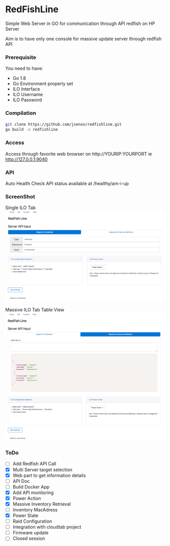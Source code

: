 # RedFishLine

Simple Web Server in GO for communication through API redfish on HP Server

Aim is to have only one console for massive update server through redfish API

### Prerequisite

You need to have:

* Go 1.8
* Go Environment properly set
* ILO Interface
* ILO Username
* ILO Password

### Compilation

```sh
git clone https://github.com/jsenon/redfishline.git
go build -o redfishline
```

### Access

Access through favorite web browser on http://YOURIP:YOURPORT ie http://127.0.0.1:9040


### API

Auto Health Check API status available at /healthy/am-i-up

### ScreenShot

Single ILO Tab
![Alt text](/img/SingleILO.png?raw=true "SingleILO")

Massive ILO Tab Table View
![Alt text](/img/MassiveILO.png?raw=true "MassiveILO")

### ToDo

- [ ] Add Redfish API Call
- [x] Multi Server target selection
- [x] Web part to get information details
- [ ] API Doc
- [ ] Build Docker App
- [x] Add API monitoring
- [x] Power Action
- [x] Massive Inventory Retrieval
- [ ] Inventory MacAdress
- [x] Power State
- [ ] Raid Configuration
- [ ] Integration with cloudtab project
- [ ] Firmware update
- [ ] Closed session